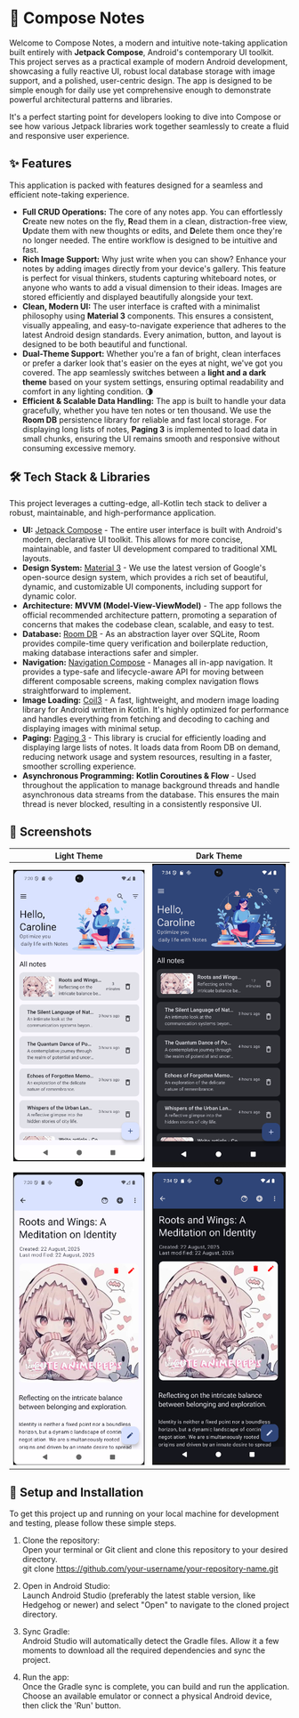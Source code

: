 # **📝 Compose Notes**

Welcome to Compose Notes, a modern and intuitive note-taking application built entirely with **Jetpack Compose**, Android's contemporary UI toolkit. This project serves as a practical example of modern Android development, showcasing a fully reactive UI, robust local database storage with image support, and a polished, user-centric design. The app is designed to be simple enough for daily use yet comprehensive enough to demonstrate powerful architectural patterns and libraries.

It's a perfect starting point for developers looking to dive into Compose or see how various Jetpack libraries work together seamlessly to create a fluid and responsive user experience.

## **✨ Features**

This application is packed with features designed for a seamless and efficient note-taking experience.

* **Full CRUD Operations:** The core of any notes app. You can effortlessly **C**reate new notes on the fly, **R**ead them in a clean, distraction-free view, **U**pdate them with new thoughts or edits, and **D**elete them once they're no longer needed. The entire workflow is designed to be intuitive and fast.
* **Rich Image Support:** Why just write when you can show? Enhance your notes by adding images directly from your device's gallery. This feature is perfect for visual thinkers, students capturing whiteboard notes, or anyone who wants to add a visual dimension to their ideas. Images are stored efficiently and displayed beautifully alongside your text.
* **Clean, Modern UI:** The user interface is crafted with a minimalist philosophy using **Material 3** components. This ensures a consistent, visually appealing, and easy-to-navigate experience that adheres to the latest Android design standards. Every animation, button, and layout is designed to be both beautiful and functional.
* **Dual-Theme Support:** Whether you're a fan of bright, clean interfaces or prefer a darker look that's easier on the eyes at night, we've got you covered. The app seamlessly switches between a **light and a dark theme** based on your system settings, ensuring optimal readability and comfort in any lighting condition. 🌗
* **Efficient & Scalable Data Handling:** The app is built to handle your data gracefully, whether you have ten notes or ten thousand. We use the **Room DB** persistence library for reliable and fast local storage. For displaying long lists of notes, **Paging 3** is implemented to load data in small chunks, ensuring the UI remains smooth and responsive without consuming excessive memory.

## **🛠️ Tech Stack & Libraries**

This project leverages a cutting-edge, all-Kotlin tech stack to deliver a robust, maintainable, and high-performance application.

* **UI:** [Jetpack Compose](https://developer.android.com/jetpack/compose) \- The entire user interface is built with Android's modern, declarative UI toolkit. This allows for more concise, maintainable, and faster UI development compared to traditional XML layouts.
* **Design System:** [Material 3](https://m3.material.io/) \- We use the latest version of Google's open-source design system, which provides a rich set of beautiful, dynamic, and customizable UI components, including support for dynamic color.
* **Architecture:** **MVVM (Model-View-ViewModel)** \- The app follows the official recommended architecture pattern, promoting a separation of concerns that makes the codebase clean, scalable, and easy to test.
* **Database:** [Room DB](https://developer.android.com/training/data-storage/room) \- As an abstraction layer over SQLite, Room provides compile-time query verification and boilerplate reduction, making database interactions safer and simpler.
* **Navigation:** [Navigation Compose](https://developer.android.com/jetpack/compose/navigation) \- Manages all in-app navigation. It provides a type-safe and lifecycle-aware API for moving between different composable screens, making complex navigation flows straightforward to implement.
* **Image Loading:** [Coil3](https://coil-kt.github.io/coil/) \- A fast, lightweight, and modern image loading library for Android written in Kotlin. It's highly optimized for performance and handles everything from fetching and decoding to caching and displaying images with minimal setup.
* **Paging:** [Paging 3](https://developer.android.com/topic/libraries/architecture/paging/v3-overview) \- This library is crucial for efficiently loading and displaying large lists of notes. It loads data from Room DB on demand, reducing network usage and system resources, resulting in a faster, smoother scrolling experience.
* **Asynchronous Programming:** **Kotlin Coroutines & Flow** \- Used throughout the application to manage background threads and handle asynchronous data streams from the database. This ensures the main thread is never blocked, resulting in a consistently responsive UI.

## **📸 Screenshots**

|                        Light Theme                         |                           Dark Theme                           |
|:----------------------------------------------------------:|:--------------------------------------------------------------:|
|    ![App Home Screen Light Theme](preview/preview.png)     |    ![App Home Screen Dark Theme](preview/preview_dark.png)     |
| ![App Edit Screen Light Theme](preview/preview_detail.png) | ![App Edit Screen Dark Theme](preview/preview_detail_dark.png) |

## **🚀 Setup and Installation**

To get this project up and running on your local machine for development and testing, please follow these simple steps.

1. Clone the repository:  
   Open your terminal or Git client and clone this repository to your desired directory.  
   git clone https://github.com/your-username/your-repository-name.git

2. Open in Android Studio:  
   Launch Android Studio (preferably the latest stable version, like Hedgehog or newer) and select "Open" to navigate to the cloned project directory.
3. Sync Gradle:  
   Android Studio will automatically detect the Gradle files. Allow it a few moments to download all the required dependencies and sync the project.
4. Run the app:  
   Once the Gradle sync is complete, you can build and run the application. Choose an available emulator or connect a physical Android device, then click the 'Run' button.